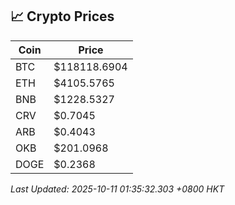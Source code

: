 ## 📈 Crypto Prices

| Coin | Price |
| ---- | ----- |
| BTC | $118118.6904 |
| ETH | $4105.5765 |
| BNB | $1228.5327 |
| CRV | $0.7045 |
| ARB | $0.4043 |
| OKB | $201.0968 |
| DOGE | $0.2368 |

_Last Updated: 2025-10-11 01:35:32.303 +0800 HKT_